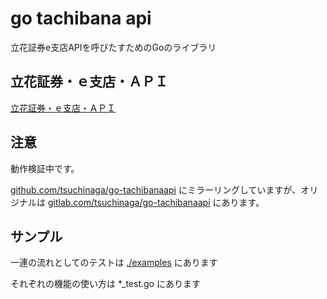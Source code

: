 # go tachibana api

立花証券e支店APIを呼びたすためのGoのライブラリ

## 立花証券・ｅ支店・ＡＰＩ

[立花証券・ｅ支店・ＡＰＩ](https://kabuka.e-shiten.jp/e_api/mfds_json_api_menu.html)

## 注意

動作検証中です。

[github.com/tsuchinaga/go-tachibanaapi](https://github.com/tsuchinaga/go-tachibanaapi) にミラーリングしていますが、オリジナルは [gitlab.com/tsuchinaga/go-tachibanaapi](https://gitlab.com/tsuchinaga/go-tachibanaapi) にあります。


## サンプル

一連の流れとしてのテストは [./examples](./examples) にあります

それぞれの機能の使い方は *_test.go にあります
